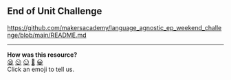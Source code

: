 ## End of Unit Challenge

https://github.com/makersacademy/language_agnostic_ep_weekend_challenge/blob/main/README.md

<!-- BEGIN GENERATED SECTION DO NOT EDIT -->

---

**How was this resource?**  
[😫](https://airtable.com/shrUJ3t7KLMqVRFKR?prefill_Repository=course&prefill_File=engineering_projects/csharp/end_of_unit_challenge.md&prefill_Sentiment=😫) [😕](https://airtable.com/shrUJ3t7KLMqVRFKR?prefill_Repository=course&prefill_File=engineering_projects/csharp/end_of_unit_challenge.md&prefill_Sentiment=😕) [😐](https://airtable.com/shrUJ3t7KLMqVRFKR?prefill_Repository=course&prefill_File=engineering_projects/csharp/end_of_unit_challenge.md&prefill_Sentiment=😐) [🙂](https://airtable.com/shrUJ3t7KLMqVRFKR?prefill_Repository=course&prefill_File=engineering_projects/csharp/end_of_unit_challenge.md&prefill_Sentiment=🙂) [😀](https://airtable.com/shrUJ3t7KLMqVRFKR?prefill_Repository=course&prefill_File=engineering_projects/csharp/end_of_unit_challenge.md&prefill_Sentiment=😀)  
Click an emoji to tell us.

<!-- END GENERATED SECTION DO NOT EDIT -->

